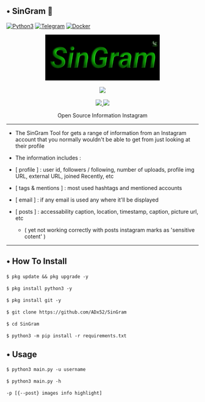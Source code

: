 ## •  SinGram 🔎

[![Python3](https://img.shields.io/badge/language-Python3-red)](https://img.shields.io/badge/language-Python3-red)
[![Telegram](https://img.shields.io/badge/Telegram-Channel-blue.svg)](https://t.me/ADx52)
[![Docker](https://img.shields.io/badge/Docker-Supported-blue)](https://img.shields.io/badge/Docker-Supported-blue)

<p align="center">
  <img src="https://raw.githubusercontent.com/ADx52/SinGram/master/.lib/SinGram.jpg" width="300" height="120">
</p>
<p align="center">
</p>
<p align="center"><img src="https://img.shields.io/badge/Version-5.2-brightgreen"></p>
<p align="center">
  <a href="https://github.com/ADx52">
    <img src="https://img.shields.io/github/followers/ADx52?label=Follow&style=social">
  </a>
  <a href="https://github.com/ADx52/SinGram/stargazers">
    <img src="https://img.shields.io/github/stars/ADx52/SinGram?style=social">
  </a>
</p>
<p align="center">
  Open Source Information Instagram
</p>

---

* The SinGram Tool for gets a range of information from an Instagram account that you normally wouldn't be able to get
from just looking at their profile

* The information includes :

* [ profile ] : user id, followers / following, number of uploads, profile img URL, external URL, joined Recently, etc

* [ tags & mentions ] : most used hashtags and mentioned accounts

* [ email ] : if any email is used any where it'll be displayed

* [ posts ] : accessability caption, location, timestamp, caption, picture url, etc
  * ( yet not working correctly with posts instagram marks as 'sensitive cotent' )  

---

## • How To Install

`$ pkg update && pkg upgrade -y`

`$ pkg install python3 -y`

`$ pkg install git -y`

`$ git clone https://github.com/ADx52/SinGram`

`$ cd SinGram`

`$ python3 -m pip install -r requirements.txt`

## • Usage

`$ python3 main.py -u username`

`$ python3 main.py -h`

`-p [{--post} images info highlight]`
